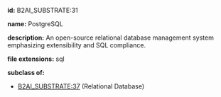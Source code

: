 **id:** B2AI_SUBSTRATE:31

**name:** PostgreSQL

**description:** An open-source relational database management system emphasizing extensibility and SQL compliance.

**file extensions:** sql

**subclass of:**

- [B2AI_SUBSTRATE:37](../substrates/relational-database.markdown) (Relational Database)
